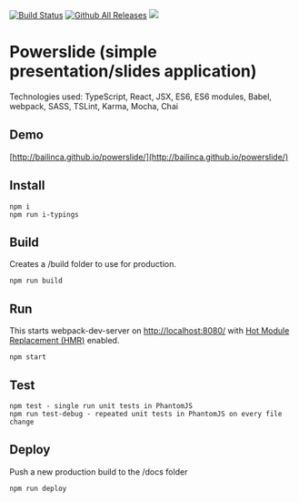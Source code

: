 [![Build Status](https://travis-ci.org/bailinca/powerslide.svg)](https://travis-ci.org/bailinca/powerslide) [![Github All Releases](https://img.shields.io/github/downloads/bailinca/powerslide/total.svg?maxAge=2592000)]() [![](https://img.shields.io/badge/hailei-100%25-blue.svg)](https://img.shields.io/badge/hailei-100%25-blue.svg)

# Powerslide (simple presentation/slides application)
Technologies used: TypeScript, React, JSX, ES6, ES6 modules, Babel, webpack, SASS, TSLint, Karma, Mocha, Chai

## Demo
[http://bailinca.github.io/powerslide/](http://bailinca.github.io/powerslide/)

## Install
```
npm i
npm run i-typings
```

## Build
Creates a /build folder to use for production.
```
npm run build
```

## Run
This starts webpack-dev-server on [http://localhost:8080/](http://localhost:8080/) with [Hot Module Replacement (HMR)](https://webpack.github.io/docs/hot-module-replacement.html) enabled.
```
npm start
```

## Test
```
npm test - single run unit tests in PhantomJS
npm run test-debug - repeated unit tests in PhantomJS on every file change
```

## Deploy
Push a new production build to the /docs folder
```
npm run deploy
```